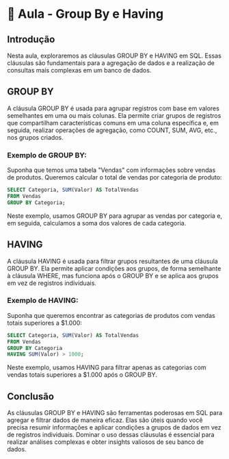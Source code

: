 # 📘 Aula - Group By e Having

## Introdução

Nesta aula, exploraremos as cláusulas GROUP BY e HAVING em SQL. Essas cláusulas são fundamentais para a agregação de dados e a realização de consultas mais complexas em um banco de dados.

## GROUP BY

A cláusula GROUP BY é usada para agrupar registros com base em valores semelhantes em uma ou mais colunas. Ela permite criar grupos de registros que compartilham características comuns em uma coluna específica e, em seguida, realizar operações de agregação, como COUNT, SUM, AVG, etc., nos grupos criados.

### Exemplo de GROUP BY:

Suponha que temos uma tabela "Vendas" com informações sobre vendas de produtos. Queremos calcular o total de vendas por categoria de produto:
```sql
SELECT Categoria, SUM(Valor) AS TotalVendas
FROM Vendas
GROUP BY Categoria;
```
Neste exemplo, usamos GROUP BY para agrupar as vendas por categoria e, em seguida, calculamos a soma dos valores de cada categoria.

## HAVING

A cláusula HAVING é usada para filtrar grupos resultantes de uma cláusula GROUP BY. Ela permite aplicar condições aos grupos, de forma semelhante à cláusula WHERE, mas funciona após o GROUP BY e se aplica aos grupos em vez de registros individuais.

### Exemplo de HAVING:

Suponha que queremos encontrar as categorias de produtos com vendas totais superiores a $1.000:
```sql
SELECT Categoria, SUM(Valor) AS TotalVendas
FROM Vendas
GROUP BY Categoria
HAVING SUM(Valor) > 1000;
```
Neste exemplo, usamos HAVING para filtrar apenas as categorias com vendas totais superiores a $1.000 após o GROUP BY.

## Conclusão

As cláusulas GROUP BY e HAVING são ferramentas poderosas em SQL para agregar e filtrar dados de maneira eficaz. Elas são úteis quando você precisa resumir informações e aplicar condições a grupos de dados em vez de registros individuais. Dominar o uso dessas cláusulas é essencial para realizar análises complexas e obter insights valiosos de seu banco de dados.
